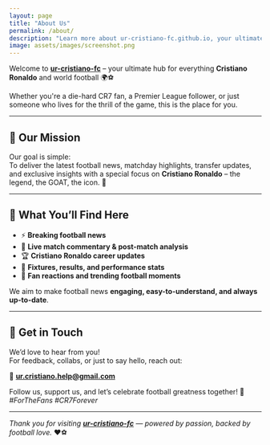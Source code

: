```yaml
---
layout: page
title: "About Us"
permalink: /about/
description: "Learn more about ur-cristiano-fc.github.io, your ultimate destination for football news, CR7 updates, and match highlights."
image: assets/images/screenshot.png
---
```


Welcome to **[ur-cristiano-fc](https://ur-cristiano-fc.github.io/)** – your ultimate hub for everything **Cristiano Ronaldo** and world football 🌍⚽

Whether you're a die-hard CR7 fan, a Premier League follower, or just someone who lives for the thrill of the game, this is the place for you.

---

## 🎯 Our Mission

Our goal is simple:  
To deliver the latest football news, matchday highlights, transfer updates, and exclusive insights with a special focus on **Cristiano Ronaldo** – the legend, the GOAT, the icon. 🐐

---

## 📰 What You’ll Find Here

- ⚡ **Breaking football news**
- 🎥 **Live match commentary & post-match analysis**
- 🏆 **Cristiano Ronaldo career updates**
- 📅 **Fixtures, results, and performance stats**
- 💬 **Fan reactions and trending football moments**

We aim to make football news **engaging, easy-to-understand, and always up-to-date**.

---

## 🤝 Get in Touch

We’d love to hear from you!  
For feedback, collabs, or just to say hello, reach out:

📧 **ur.cristiano.help@gmail.com**

Follow us, support us, and let’s celebrate football greatness together! 🚀  
_#ForTheFans #CR7Forever_

---

*Thank you for visiting **[ur-cristiano-fc](https://ur-cristiano-fc.github.io/)** — powered by passion, backed by football love.* ❤️⚽
